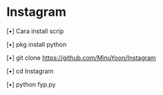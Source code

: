# Instagram

[•] Cara install scrip

[•] pkg install python

[•] git clone https://github.com/MinuYoon/Instagram
  
[•] cd Instagram

[•] python fyp.py
